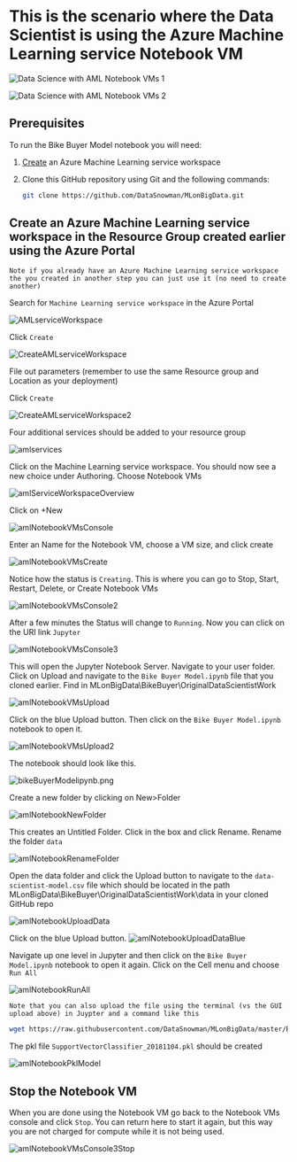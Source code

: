 # This is the scenario where the Data Scientist is using the Azure Machine Learning service Notebook VM

![Data Science with AML Notebook VMs 1](https://raw.githubusercontent.com/DataSnowman/MLonBigData/master/images/amlNotebookVMs1.png)

![Data Science with AML Notebook VMs 2](https://raw.githubusercontent.com/DataSnowman/MLonBigData/master/images/amlNotebookVMs2.png)

## Prerequisites

To run the Bike Buyer Model notebook you will need:

1) [Create](https://www.anaconda.com/download/) an Azure Machine Learning service workspace 
2) Clone this GitHub repository using Git and the following commands: 

    ```sh
    git clone https://github.com/DataSnowman/MLonBigData.git
    ```

## Create an Azure Machine Learning service workspace in the Resource Group created earlier using the Azure Portal

`Note if you already have an Azure Machine Learning service workspace the you created in another step you can just use it (no need to create another)`

Search for `Machine Learning service workspace` in the Azure Portal

![AMLserviceWorkspace](https://raw.githubusercontent.com/DataSnowman/MLonBigData/master/images/amlServiceWorkspace.png)

Click `Create`

![CreateAMLserviceWorkspace](https://raw.githubusercontent.com/DataSnowman/MLonBigData/master/images/createAMLserviceWorkspace.png)

File out parameters (remember to use the same Resource group and Location as your deployment)

Click `Create`

![CreateAMLserviceWorkspace2](https://raw.githubusercontent.com/DataSnowman/MLonBigData/master/images/createAMLserviceWorkspace2.png)

Four additional services should be added to your resource group

![amlservices](https://raw.githubusercontent.com/DataSnowman/MLonBigData/master/images/amlservices.png)

Click on the Machine Learning service workspace.  You should now see a new choice under Authoring.  Choose Notebook VMs

![amlServiceWorkspaceOverview](https://raw.githubusercontent.com/DataSnowman/MLonBigData/master/images/amlServiceWorkspaceOverview.png)

Click on +New

![amlNotebookVMsConsole](https://raw.githubusercontent.com/DataSnowman/MLonBigData/master/images/amlNotebookVMsConsole.png)

Enter an Name for the Notebook VM, choose a VM size, and click create

![amlNotebookVMsCreate](https://raw.githubusercontent.com/DataSnowman/MLonBigData/master/images/amlNotebookVMsCreate.png)

Notice how the status is `Creating`.  This is where you can go to Stop, Start, Restart, Delete, or Create Notebook VMs

![amlNotebookVMsConsole2](https://raw.githubusercontent.com/DataSnowman/MLonBigData/master/images/amlNotebookVMsConsole2.png)

After a few minutes the Status will change to `Running`.  Now you can click on the URI link `Jupyter`

![amlNotebookVMsConsole3](https://raw.githubusercontent.com/DataSnowman/MLonBigData/master/images/amlNotebookVMsConsole3.png)

This will open the Jupyter Notebook Server.  Navigate to your user folder. Click on Upload and navigate to the `Bike Buyer Model.ipynb` file that you cloned earlier.  Find in MLonBigData\BikeBuyer\OriginalDataScientistWork 

![amlNotebookVMsUpload](https://raw.githubusercontent.com/DataSnowman/MLonBigData/master/images/amlNotebookVMsUpload.png)

Click on the blue Upload button.  Then click on the `Bike Buyer Model.ipynb` notebook to open it.  

![amlNotebookVMsUpload2](https://raw.githubusercontent.com/DataSnowman/MLonBigData/master/images/amlNotebookVMsUpload2.png)

The notebook should look like this.

![bikeBuyerModelipynb.png](https://raw.githubusercontent.com/DataSnowman/MLonBigData/master/images/bikeBuyerModelipynb.png)

Create a new folder by clicking on New>Folder

![amlNotebookNewFolder](https://raw.githubusercontent.com/DataSnowman/MLonBigData/master/images/amlNotebookNewFolder.png)

This creates an Untitled Folder.  Click in the box and click Rename.  Rename the folder `data`

![amlNotebookRenameFolder](https://raw.githubusercontent.com/DataSnowman/MLonBigData/master/images/amlNotebookRenameFolder.png)

Open the data folder and click the Upload button to navigate to the `data-scientist-model.csv` file which should be located in the path MLonBigData\BikeBuyer\OriginalDataScientistWork\data in your cloned GitHub repo

![amlNotebookUploadData](https://raw.githubusercontent.com/DataSnowman/MLonBigData/master/images/amlNotebookUploadData.png)

Click on the blue Upload button. 
![amlNotebookUploadDataBlue](https://raw.githubusercontent.com/DataSnowman/MLonBigData/master/images/amlNotebookUploadDataBlue.png)

Navigate up one level in Jupyter and then click on the `Bike Buyer Model.ipynb` notebook to open it again.  Click on the Cell menu and choose `Run All` 

![amlNotebookRunAll](https://raw.githubusercontent.com/DataSnowman/MLonBigData/master/images/amlNotebookRunAll.png)

`Note that you can also upload the file using the terminal (vs the GUI upload above) in Juypter and a command like this`

```sh
wget https://raw.githubusercontent.com/DataSnowman/MLonBigData/master/BikeBuyer/OriginalDataScientistWork/data/data-scientist-model.csv  -o /data/data-scientist-model.csv 
```

The pkl file `SupportVectorClassifier_20181104.pkl` should be created 

![amlNotebookPklModel](https://raw.githubusercontent.com/DataSnowman/MLonBigData/master/images/amlNotebookPklModel.png)

## Stop the Notebook VM

When you are done using the Notebook VM go back to the Notebook VMs console and click `Stop`.  You can return here to start it again, but this way you are not charged for compute while it is not being used.

![amlNotebookVMsConsole3Stop](https://raw.githubusercontent.com/DataSnowman/MLonBigData/master/images/amlNotebookVMsConsole3.png)